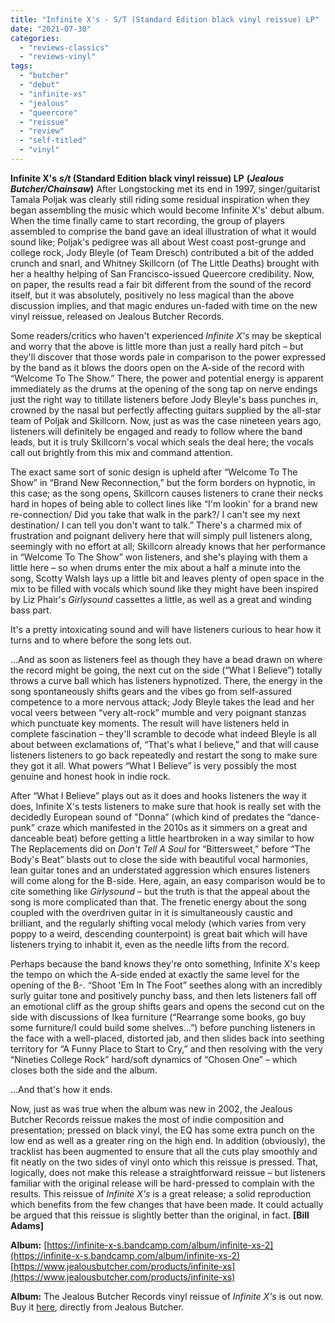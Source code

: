 ```yaml
---
title: "Infinite X's - S/T (Standard Edition black vinyl reissue) LP"
date: "2021-07-30"
categories: 
  - "reviews-classics"
  - "reviews-vinyl"
tags: 
  - "butcher"
  - "debut"
  - "infinite-xs"
  - "jealous"
  - "queercore"
  - "reissue"
  - "review"
  - "self-titled"
  - "vinyl"
---
```


**Infinite X's** **_s/t_ (Standard Edition black vinyl reissue) LP** **(_Jealous Butcher/Chainsaw_)** After Longstocking met its end in 1997, singer/guitarist Tamala Poljak was clearly still riding some residual inspiration when they began assembling the music which would become Infinite X's' debut album. When the time finally came to start recording, the group of players assembled to comprise the band gave an ideal illustration of what it would sound like; Poljak's pedigree was all about West coast post-grunge and college rock, Jody Bleyle (of Team Dresch) contributed a bit of the added crunch and snarl, and Whitney Skillcorn (of The Little Deaths) brought with her a healthy helping of San Francisco-issued Queercore credibility. Now, on paper, the results read a fair bit different from the sound of the record itself, but it was absolutely, positively no less magical than the above discussion implies, and that magic endures un-faded with time on the new vinyl reissue, released on Jealous Butcher Records.

Some readers/critics who haven't experienced _Infinite X's_ may be skeptical and worry that the above is little more than just a really hard pitch – but they'll discover that those words pale in comparison to the power expressed by the band as it blows the doors open on the A-side of the record with “Welcome To The Show.” There, the power and potential energy is apparent immediately as the drums at the opening of the song tap on nerve endings just the right way to titillate listeners before Jody Bleyle's bass punches in, crowned by the nasal but perfectly affecting guitars supplied by the all-star team of Poljak and Skillcorn. Now, just as was the case nineteen years ago, listeners will definitely be engaged and ready to follow where the band leads, but it is truly Skillcorn's vocal which seals the deal here; the vocals call out brightly from this mix and command attention.

The exact same sort of sonic design is upheld after “Welcome To The Show” in “Brand New Reconnection,” but the form borders on hypnotic, in this case; as the song opens, Skillcorn causes listeners to crane their necks hard in hopes of being able to collect lines like “I'm lookin' for a brand new re-connection/ Did you take that walk in the park?/ I can't see my next destination/ I can tell you don't want to talk.” There's a charmed mix of frustration and poignant delivery here that will simply pull listeners along, seemingly with no effort at all; Skillcorn already knows that her performance in “Welcome To The Show” won listeners, and she's playing with them a little here – so when drums enter the mix about a half a minute into the song, Scotty Walsh lays up a little bit and leaves plenty of open space in the mix to be filled with vocals which sound like they might have been inspired by Liz Phair's _Girlysound_ cassettes a little, as well as a great and winding bass part.

It's a pretty intoxicating sound and will have listeners curious to hear how it turns and to where before the song lets out.

...And as soon as listeners feel as though they have a bead drawn on where the record might be going, the next cut on the side (“What I Believe”) totally throws a curve ball which has listeners hypnotized. There, the energy in the song spontaneously shifts gears and the vibes go from self-assured competence to a more nervous attack; Jody Bleyle takes the lead and her vocal veers between “very alt-rock” mumble and very poignant stanzas which punctuate key moments. The result will have listeners held in complete fascination – they'll scramble to decode what indeed Bleyle is all about between exclamations of, “That's what I believe,” and that will cause listeners listeners to go back repeatedly and restart the song to make sure they got it all. What powers “What I Believe” is very possibly the most genuine and honest hook in indie rock.

After “What I Believe” plays out as it does and hooks listeners the way it does, Infinite X's tests listeners to make sure that hook is really set with the decidedly European sound of "Donna” (which kind of predates the “dance-punk” craze which manifested in the 2010s as it simmers on a great and danceable beat) before getting a little heartbroken in a way similar to how The Replacements did on _Don't Tell A Soul_ for “Bittersweet,” before “The Body's Beat” blasts out to close the side with beautiful vocal harmonies, lean guitar tones and an understated aggression which ensures listeners will come along for the B-side. Here, again, an easy comparison would be to cite something like _Girlysound_ – but the truth is that the appeal about the song is more complicated than that. The frenetic energy about the song coupled with the overdriven guitar in it is simultaneously caustic and brilliant, and the regularly shifting vocal melody (which varies from very poppy to a weird, descending counterpoint) is great bait which will have listeners trying to inhabit it, even as the needle lifts from the record.

Perhaps because the band knows they're onto something, Infinite X's keep the tempo on which the A-side ended at exactly the same level for the opening of the B-. “Shoot 'Em In The Foot” seethes along with an incredibly surly guitar tone and positively punchy bass, and then lets listeners fall off an emotional cliff as the group shifts gears and opens the second cut on the side with discussions of Ikea furniture (“Rearrange some books, go buy some furniture/I could build some shelves...”) before punching listeners in the face with a well-placed, distorted jab, and then slides back into seething territory for “A Funny Place to Start to Cry,” and then resolving with the very “Nineties College Rock” hard/soft dynamics of “Chosen One” – which closes both the side and the album.

...And that's how it ends.

Now, just as was true when the album was new in 2002, the Jealous Butcher Records reissue makes the most of indie composition and presentation; pressed on black vinyl, the EQ has some extra punch on the low end as well as a greater ring on the high end. In addition (obviously), the tracklist has been augmented to ensure that all the cuts play smoothly and fit neatly on the two sides of vinyl onto which this reissue is pressed. That, logically, does not make this release a straightforward reissue – but listeners familiar with the original release will be hard-pressed to complain with the results. This reissue of _Infinite X's_ is a great release; a solid reproduction which benefits from the few changes that have been made. It could actually be argued that this reissue is slightly better than the original, in fact. **\[Bill Adams\]**

**Album:** [https://infinite-x-s.bandcamp.com/album/infinite-xs-2](https://infinite-x-s.bandcamp.com/album/infinite-xs-2) [https://www.jealousbutcher.com/products/infinite-xs](https://www.jealousbutcher.com/products/infinite-xs)

**Album:** The Jealous Butcher Records vinyl reissue of _Infinite X's_ is out now. Buy it [here](https://www.jealousbutcher.com/products/infinite-xs), directly from Jealous Butcher.

